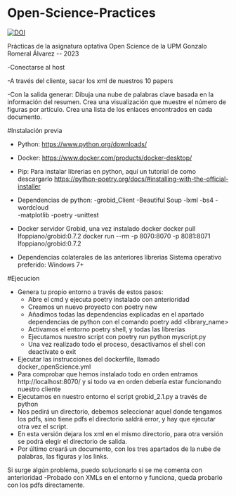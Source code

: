 # Open-Science-Practices
[![DOI](https://zenodo.org/badge/599046489.svg)](https://zenodo.org/badge/latestdoi/599046489)

Prácticas de la asignatura optativa Open Science de la UPM
Gonzalo Romeral Álvarez -- 2023


-Conectarse al host

-A través del cliente, sacar los xml de nuestros 10 papers

-Con la salida generar:
Dibuja una nube de palabras clave basada en la información del resumen.
Crea una visualización que muestre el número de figuras por artículo.
Crea una lista de los enlaces encontrados en cada documento.

#Instalación previa
- Python: https://www.python.org/downloads/
- Docker: https://www.docker.com/products/docker-desktop/
- Pip: Para instalar librerias en python, aquí un tutorial de como descargarlo https://python-poetry.org/docs/#installing-with-the-official-installer
- Dependencias de python:
    -grobid_Client
    -Beautiful Soup
    -lxml
    -bs4
    -wordcloud  
    -matplotlib
    -poetry
    -unittest
    
- Docker servidor Grobid, una vez instalado docker
   docker pull lfoppiano/grobid:0.7.2
   docker run --rm -p 8070:8070 -p 8081:8071 lfoppiano/grobid:0.7.2   
- Dependencias colaterales de las anteriores librerias
   Sistema operativo preferido: Windows 7+

#Ejecucion 
- Genera tu propio entorno a través de estos pasos:
   * Abre el cmd y ejecuta poetry instalado con anterioridad
   * Creamos un nuevo proyecto con poetry new <name>
   * Añadimos todas las dependencias explicadas en el apartado dependencias de python con el comando poetry add <library_name>
   * Activamos el entorno poetry shell, y todas las librerías
   * Ejecutamos nuestro script con poetry run python myscript.py
   * Una vez realizado todo el proceso, desactivamos el shell con  deactivate o exit
- Ejecutar las instrucciones del dockerfile, llamado docker_openScience.yml
- Para comprobar que hemos instalado todo en orden entramos http://localhost:8070/ y si todo va en orden debería estar funcionando nuestro cliente 
- Ejecutamos en nuestro entorno el script grobid_2.1.py a través de python 
- Nos pedirá un directorio, debemos seleccionar aquel donde tengamos los pdfs, sino tiene pdfs el directorio saldrá error, y hay que ejecutar otra vez el script.
- En esta versión dejara los xml en el mismo directorio, para otra versión se podrá elegir el directorio de salida.
- Por último creará un documento, con los tres apartados de la nube de palabras, las figuras y los links.

Si surge algún problema, puedo solucionarlo si se me comenta con anterioridad
-Probado con XMLs en el entorno y funciona, queda probarlo con los pdfs directamente.
